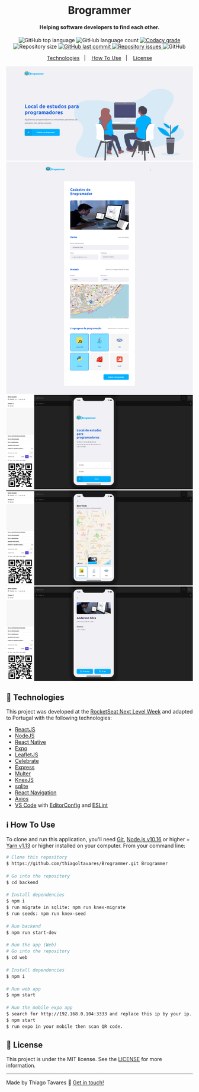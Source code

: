 <h1 align="center">
    Brogrammer
</h1>

<h4 align="center">
  Helping software developers to find each other.
</h4>
<p align="center">
  <img alt="GitHub top language" src="https://img.shields.io/github/languages/top/thiagoltavares/brogrammer">

  <img alt="GitHub language count" src="https://img.shields.io/github/languages/count/thiagoltavares/brogrammer">

  <a href="https://app.codacy.com/manual/thiagoltavares/Brogrammer?utm_source=github.com&utm_medium=referral&utm_content=thiagoltavares/Brogrammer&utm_campaign=Badge_Grade_Dashboard">
    <img alt="Codacy grade" src="https://img.shields.io/codacy/grade/a9e45e8d5956462e8e16ed0314cfed4d">
  </a>

  <img alt="Repository size" src="https://img.shields.io/github/repo-size/thiagoltavares/brogrammer">
  <a href="https://github.com/thiagoltavares/brogrammer/commits/master">
    <img alt="GitHub last commit" src="https://img.shields.io/github/last-commit/thiagoltavares/brogrammer">
  </a>

  <a href="https://github.com/thiagoltavares/brogrammer/issues">
    <img alt="Repository issues" src="https://img.shields.io/github/issues/thiagoltavares/brogrammer">
  </a>

  <img alt="GitHub" src="https://img.shields.io/github/license/thiagoltavares/brogrammer">
</p>

<p align="center">
  <a href="#rocket-technologies">Technologies</a>&nbsp;&nbsp;&nbsp;|&nbsp;&nbsp;&nbsp;
  <a href="#information_source-how-to-use">How To Use</a>&nbsp;&nbsp;&nbsp;|&nbsp;&nbsp;&nbsp;
  <a href="#memo-license">License</a>
</p>

![alt text](images//web1.png?raw=true)
![alt text](images//web2.png?raw=true)
![alt text](images//mob1.jpeg?raw=true)
![alt text](images//mob2.jpeg?raw=true)
![alt text](images//mob3.jpeg?raw=true)

## :rocket: Technologies

This project was developed at the [RocketSeat Next Level Week](https://rocketseat.com.br/) and adapted to Portugal with the following technologies:

-  [ReactJS](https://reactjs.org/)
-  [NodeJS](https://nodejs.org/)
-  [React Native](https://reactnative.dev/)
-  [Expo](https://expo.io/)
-  [LeafletJS](https://leafletjs.com/)
-  [Celebrate](https://github.com/arb/celebrate)
-  [Express](https://expressjs.com/)
-  [Multer](https://github.com/expressjs/multer)
-  [KnexJS](http://knexjs.org/)
-  [sqlite](https://www.sqlite.org/index.html)
-  [React Navigation](https://reactnavigation.org/)
-  [Axios](https://github.com/axios/axios)
-  [VS Code][vc] with [EditorConfig][vceditconfig] and [ESLint][vceslint]

## :information_source: How To Use

To clone and run this application, you'll need [Git](https://git-scm.com), [Node.js v10.16][nodejs] or higher + [Yarn v1.13][yarn] or higher installed on your computer. From your command line:

```bash
# Clone this repository
$ https://github.com/thiagoltavares/Brogrammer.git Brogrammer

# Go into the repository
$ cd backend

# Install dependencies
$ npm i
$ run migrate in sqlite: npm run knex-migrate 
$ run seeds: npm run knex-seed

# Run backend
$ npm run start-dev

# Run the app (Web)
# Go into the repository
$ cd web

# Install dependencies
$ npm i

# Run web app
$ npm start

# Run the mobile expo app
$ search for http://192.168.0.104:3333 and replace this ip by your ip.
$ npm start 
$ run expo in your mobile then scan QR code.
```

## :memo: License
This project is under the MIT license. See the [LICENSE](https://github.com/thiagoltavares/brogrammer/blob/master/LICENSE) for more information.

---

Made by Thiago Tavares :wave: [Get in touch!](https://www.linkedin.com/in/thiagoltavares/)

[nodejs]: https://nodejs.org/
[yarn]: https://yarnpkg.com/
[vc]: https://code.visualstudio.com/
[vceditconfig]: https://marketplace.visualstudio.com/items?itemName=EditorConfig.EditorConfig
[vceslint]: https://marketplace.visualstudio.com/items?itemName=dbaeumer.vscode-eslint
